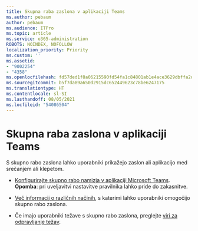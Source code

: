 ```yaml
---
title: Skupna raba zaslona v aplikaciji Teams
ms.author: pebaum
author: pebaum
ms.audience: ITPro
ms.topic: article
ms.service: o365-administration
ROBOTS: NOINDEX, NOFOLLOW
localization_priority: Priority
ms.custom: ''
ms.assetid:
- "9002254"
- "4358"
ms.openlocfilehash: fd57ded1f8a06215590fd54fa1c84801ab1e4ace3629dbffa2d08026139a96fd
ms.sourcegitcommit: b5f7da89a650d2915dc652449623c78be6247175
ms.translationtype: HT
ms.contentlocale: sl-SI
ms.lasthandoff: 08/05/2021
ms.locfileid: "54086504"
---
```

# <a name="screen-sharing-with-teams"></a>Skupna raba zaslona v aplikaciji Teams

S skupno rabo zaslona lahko uporabniki prikažejo zaslon ali aplikacijo med srečanjem ali klepetom.

- [Konfigurirajte skupno rabo namizja v aplikaciji Microsoft Teams](https://docs.microsoft.com/microsoftteams/configure-desktop-sharing). **Opomba**: pri uveljavitvi nastavitve pravilnika lahko pride do zakasnitve. 

- [Več informacij o različnih načinih](https://docs.microsoft.com/microsoftteams/meeting-policies-in-teams#meeting-policy-settings---content-sharing), s katerimi lahko uporabniki omogočijo skupno rabo zaslona. 

- Če imajo uporabniki težave s skupno rabo zaslona, preglejte [viri za odpravljanje težav](https://docs.microsoft.com/microsoftteams/connectivity-issues). 
